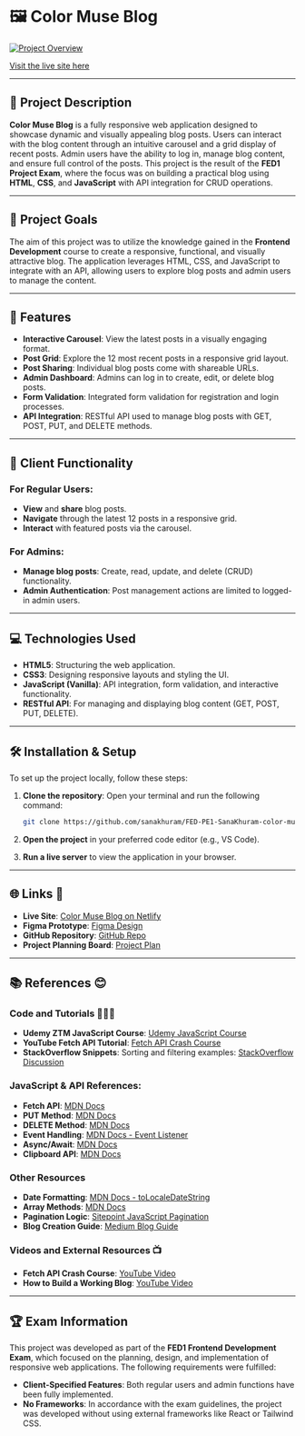 # 🖼️ Color Muse Blog

[![Project Overview](https://i.postimg.cc/4NMFDNpV/project.jpg)](https://i.postimg.cc/vT1JhmN3/image.jpg)

[Visit the live site here](https://color-muse-blog-project-exam-1.netlify.app/)

---

## 📝 Project Description

**Color Muse Blog** is a fully responsive web application designed to showcase dynamic and visually appealing blog posts. Users can interact with the blog content through an intuitive carousel and a grid display of recent posts. Admin users have the ability to log in, manage blog content, and ensure full control of the posts. This project is the result of the **FED1 Project Exam**, where the focus was on building a practical blog using **HTML**, **CSS**, and **JavaScript** with API integration for CRUD operations.

---

## 🎯 Project Goals

The aim of this project was to utilize the knowledge gained in the **Frontend Development** course to create a responsive, functional, and visually attractive blog. The application leverages HTML, CSS, and JavaScript to integrate with an API, allowing users to explore blog posts and admin users to manage the content.

---

## 🚀 Features

- **Interactive Carousel**: View the latest posts in a visually engaging format.
- **Post Grid**: Explore the 12 most recent posts in a responsive grid layout.
- **Post Sharing**: Individual blog posts come with shareable URLs.
- **Admin Dashboard**: Admins can log in to create, edit, or delete blog posts.
- **Form Validation**: Integrated form validation for registration and login processes.
- **API Integration**: RESTful API used to manage blog posts with GET, POST, PUT, and DELETE methods.

---

## 👤 Client Functionality

### For Regular Users:
- **View** and **share** blog posts.
- **Navigate** through the latest 12 posts in a responsive grid.
- **Interact** with featured posts via the carousel.

### For Admins:
- **Manage blog posts**: Create, read, update, and delete (CRUD) functionality.
- **Admin Authentication**: Post management actions are limited to logged-in admin users.

---

## 💻 Technologies Used

- **HTML5**: Structuring the web application.
- **CSS3**: Designing responsive layouts and styling the UI.
- **JavaScript (Vanilla)**: API integration, form validation, and interactive functionality.
- **RESTful API**: For managing and displaying blog content (GET, POST, PUT, DELETE).

---

## 🛠️ Installation & Setup

To set up the project locally, follow these steps:

1. **Clone the repository**:
   Open your terminal and run the following command:
   ```bash
   git clone https://github.com/sanakhuram/FED-PE1-SanaKhuram-color-muse-blog-.git
   ```

2. **Open the project** in your preferred code editor (e.g., VS Code).

3. **Run a live server** to view the application in your browser.

---

## 🌐 Links 🔗

- **Live Site**: [Color Muse Blog on Netlify](https://color-muse-blog-project-exam-1.netlify.app/)
- **Figma Prototype**: [Figma Design](https://www.figma.com/design/x5HWYrvYzliBv8n56oIKrj/Project-Exam-1?node-id=0-1&t=YkQnVU38o5pxEn29-1)
- **GitHub Repository**: [GitHub Repo](https://github.com/sanakhuram/FED-PE1-SanaKhuram-color-muse-blog-)
- **Project Planning Board**: [Project Plan](https://github.com/users/sanakhuram/projects/3)

---

## 📚 References 😊

### Code and Tutorials 👩🏻‍💻
- **Udemy ZTM JavaScript Course**: [Udemy JavaScript Course](https://www.udemy.com/course/the-complete-javascript-course/)
- **YouTube Fetch API Tutorial**: [Fetch API Crash Course](https://www.youtube.com/watch?v=cuEtnrL9-H0)
- **StackOverflow Snippets**: Sorting and filtering examples: [StackOverflow Discussion](https://stackoverflow.com/questions/63155747/sort-filter-multiple-arrays)

### JavaScript & API References:
- **Fetch API**: [MDN Docs](https://developer.mozilla.org/en-US/docs/Web/API/Fetch_API)
- **PUT Method**: [MDN Docs](https://developer.mozilla.org/en-US/docs/Web/HTTP/Methods/PUT)
- **DELETE Method**: [MDN Docs](https://developer.mozilla.org/en-US/docs/Web/HTTP/Methods/DELETE)
- **Event Handling**: [MDN Docs - Event Listener](https://developer.mozilla.org/en-US/docs/Web/API/EventListener)
- **Async/Await**: [MDN Docs](https://developer.mozilla.org/en-US/docs/Learn/JavaScript/Asynchronous/Async_await)
- **Clipboard API**: [MDN Docs](https://developer.mozilla.org/en-US/docs/Web/API/Clipboard_API)

### Other Resources
- **Date Formatting**: [MDN Docs - toLocaleDateString](https://developer.mozilla.org/en-US/docs/Web/JavaScript/Reference/Global_Objects/Date/toLocaleDateString)
- **Array Methods**: [MDN Docs](https://developer.mozilla.org/en-US/docs/Web/JavaScript/Reference/Global_Objects/Array)
- **Pagination Logic**: [Sitepoint JavaScript Pagination](https://www.sitepoint.com/pagination-javascript)
- **Blog Creation Guide**: [Medium Blog Guide](https://medium.com/@faizanmumtazwork/how-to-building-a-blog-in-js-node-ejs-and-html-css-as-a-beginner-d7b130d9f5c4)

### Videos and External Resources 📺
- **Fetch API Crash Course**: [YouTube Video](https://www.youtube.com/watch?v=cuEtnrL9-H0)
- **How to Build a Working Blog**: [YouTube Video](https://www.youtube.com/watch?v=EK_emZ1_DGo)

---

## 🏆 Exam Information 

This project was developed as part of the **FED1 Frontend Development Exam**, which focused on the planning, design, and implementation of responsive web applications. The following requirements were fulfilled:

- **Client-Specified Features**: Both regular users and admin functions have been fully implemented.
- **No Frameworks**: In accordance with the exam guidelines, the project was developed without using external frameworks like React or Tailwind CSS. 

